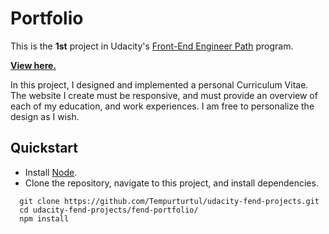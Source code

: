 # Portfolio
This is the **1st** project in Udacity's [Front-End Engineer Path](https://www.codecademy.com/learn/paths/front-end-engineer-career-path) program.

**[View here.](https://marinabir94.github.io/)**

In this project, I designed and implemented a personal Curriculum Vitae.  The website I create must be responsive, and must provide an overview of each of my education, and work experiences.    I am free to personalize the design as I wish.

## Quickstart
- Install [Node](https://nodejs.org/en/).
- Clone the repository, navigate to this project, and install dependencies.
```
  git clone https://github.com/Tempurturtul/udacity-fend-projects.git
  cd udacity-fend-projects/fend-portfolio/
  npm install
```
